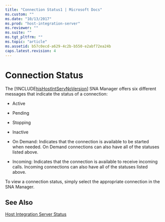 ```yaml
---
title: "Connection Status1 | Microsoft Docs"
ms.custom: ""
ms.date: "10/13/2017"
ms.prod: "host-integration-server"
ms.reviewer: ""
ms.suite: ""
ms.tgt_pltfrm: ""
ms.topic: "article"
ms.assetid: b57c0ecd-a629-4c2b-b550-e2abf72ea24b
caps.latest.revision: 4
---
```

# Connection Status
The [!INCLUDE[hisHostIntServNoVersion](../core/includes/hishostintservnoversion-md.md)] SNA Manager offers six different messages that indicate the status of a connection:  
  
-   Active  
  
-   Pending  
  
-   Stopping  
  
-   Inactive  
  
-   On Demand: Indicates that the connection is available to be started when needed. On Demand connections can also have all of the statuses listed above.  
  
-   Incoming: Indicates that the connection is available to receive incoming calls. Incoming connections can also have all of the statuses listed above.  
  
 To view a connection status, simply select the appropriate connection in the SNA Manager.  
  
## See Also  
 [Host Integration Server Status](../core/host-integration-server-status.md)